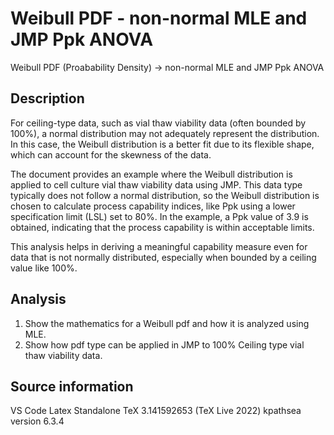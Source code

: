 # Weibull PDF - non-normal MLE and JMP Ppk ANOVA 

Weibull PDF (Proabability Density) -> non-normal MLE and JMP Ppk ANOVA 

## Description 

For ceiling-type data, such as vial thaw viability data (often bounded by 100%), a normal distribution may not adequately represent the distribution. In this case, the Weibull distribution is a better fit due to its flexible shape, which can account for the skewness of the data.

The document provides an example where the Weibull distribution is applied to cell culture vial thaw viability data using JMP. This data type typically does not follow a normal distribution, so the Weibull distribution is chosen to calculate process capability indices, like Ppk using a lower specification limit (LSL) set to 80%. In the example, a Ppk value of 3.9 is obtained, indicating that the process capability is within acceptable limits.

This analysis helps in deriving a meaningful capability measure even for data that is not normally distributed, especially when bounded by a ceiling value like 100%.

## Analysis 
1. Show the mathematics for a Weibull pdf and how it is analyzed using MLE. 
2. Show how pdf type can be applied in JMP to 100% Ceiling type vial thaw viability data.

## Source information
VS Code Latex Standalone
    TeX 3.141592653 (TeX Live 2022)
    kpathsea version 6.3.4

